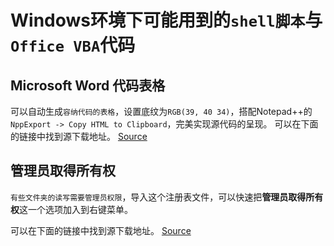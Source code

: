 # Windows环境下可能用到的```shell脚本```与```Office VBA```代码

## Microsoft Word 代码表格

可以自动生成```容纳代码的表格```，设置底纹为```RGB(39, 40 34)```，搭配Notepad++的```NppExport -> Copy HTML to Clipboard```，完美实现源代码的呈现。
可以在下面的链接中找到源下载地址。
[Source](http://www.360doc.com/content/15/1111/22/11290363_512446649.shtml)

## 管理员取得所有权

```有些文件夹的读写需要管理员权限```，导入这个注册表文件，可以快速把**管理员取得所有权**这一个选项加入到右键菜单。

可以在下面的链接中找到源下载地址。
[Source](http://tieba.baidu.com/p/4765378051)